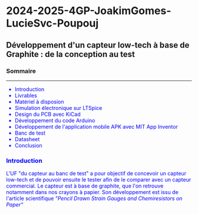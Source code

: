 # 2024-2025-4GP-JoakimGomes-LucieSvc-Poupouj
## Développement d'un capteur low-tech à base de Graphite : de la conception au test

### Sommaire
<hr/>
<span style="color:blue;">
<ul>
<li> Introduction </li>
<li> Livrables </li>
<li> Matériel à disposion </li>
<li> Simulation électronique sur LTSpice </li>
<li> Design du PCB avec KiCad </li>
<li> Développement du code Arduino </li>
<li> Développement de l'application mobile APK avec MIT App Inventor </li>
<li> Banc de test </li>
<li> Datasheet </li>
<li> Conclusion </li>
</ul>

### Introduction

L'UF "du capteur au banc de test" a pour objectif de concevoir un capteur low-tech et de pouvoir ensuite le tester afin de le comparer avec un capteur commercial. Le capteur est à base de graphite, que l'on retrouve notamment dans nos crayons à papier. Son développement est issu de l'article scientifique <i>"Pencil Drawn Strain Gauges and Chemiresistors on Paper"</i>


</span>